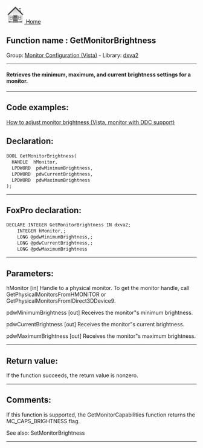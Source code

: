 [<img src="../../images/home.png"> Home ](https://github.com/VFPX/Win32API)  

## Function name : GetMonitorBrightness
Group: [Monitor Configuration (Vista)](../../functions_group.md#Monitor_Configuration_(Vista))  -  Library: [dxva2](../../Libraries.md#dxva2)  
***  


#### Retrieves the minimum, maximum, and current brightness settings for a monitor.
***  


## Code examples:
[How to adjust monitor brightness (Vista, monitor with DDC support)](../../samples/sample_543.md)  

## Declaration:
```foxpro  
BOOL GetMonitorBrightness(
  HANDLE  hMonitor,
  LPDWORD  pdwMinimumBrightness,
  LPDWORD  pdwCurrentBrightness,
  LPDWORD  pdwMaximumBrightness
);  
```  
***  


## FoxPro declaration:
```foxpro  
DECLARE INTEGER GetMonitorBrightness IN dxva2;
	INTEGER hMonitor,;
	LONG @pdwMinimumBrightness,;
	LONG @pdwCurrentBrightness,;
	LONG @pdwMaximumBrightness  
```  
***  


## Parameters:
hMonitor
[in]  Handle to a physical monitor. To get the monitor handle, call GetPhysicalMonitorsFromHMONITOR or GetPhysicalMonitorsFromIDirect3DDevice9.

pdwMinimumBrightness
[out]  Receives the monitor"s minimum brightness. 

pdwCurrentBrightness
[out]  Receives the monitor"s current brightness. 

pdwMaximumBrightness
[out]  Receives the monitor"s maximum brightness.   
***  


## Return value:
If the function succeeds, the return value is nonzero.  
***  


## Comments:
If this function is supported, the GetMonitorCapabilities function returns the MC_CAPS_BRIGHTNESS flag.  
  
See also: SetMonitorBrightness   
  
***  

